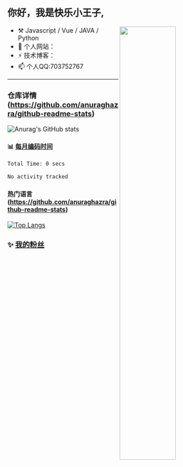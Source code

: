 <!--
**alex-oos/alex-oos** is a ✨ _special_ ✨ repository because its `README.md` (this file) appears on your GitHub profile.

Here are some ideas to get you started:

- 🔭 I’m currently working on ...
- 🌱 I’m currently learning ...
- 👯 I’m looking to collaborate on ...
- 🤔 I’m looking for help with ...
- 💬 Ask me about ...
- 📫 How to reach me: ...
- 😄 Pronouns: ...
- ⚡ Fun fact: ...
-->

## 你好，我是快乐小王子,

<picture>
    <source media="(prefers-color-scheme: tokyonight)" srcset="https://github-readme-stats.vercel.app/api?username=alex-oos&count_private=true&show_icons=true&theme=tokyonight">
    <img align="right" width="50%" src="https://github-readme-stats.vercel.app/api?username=alex-oos&show_icons=true">
</picture>

-   :hammer_and_pick: Javascript / Vue  / JAVA / Python
-   🌱 个人网站：
-   ⚡ 技术博客：
-   📫 个人QQ:703752767

---

### 仓库详情(https://github.com/anuraghazra/github-readme-stats)
![Anurag's GitHub stats](https://github-readme-stats.vercel.app/api?username=alex-oos&count_private=true&show_icons=true&theme=tokyonight) 

#### :bar_chart: [每月编码时间](https://github.com/muety/wakapi)
<!--START_SECTION:waka-->

```txt
Total Time: 0 secs

No activity tracked
```

<!--END_SECTION:waka-->

####  热门语言(https://github.com/anuraghazra/github-readme-stats)
[![Top Langs](https://github-readme-stats.vercel.app/api/top-langs/?username=alex-oos)](https://github.com/anuraghazra/github-readme-stats)

### :sparkles: [我的粉丝](https://github.com/alex-oos?tab=followers)
<!--START_SECTION:top-followers-->
<table>
  </tr>
</table>
<!--END_SECTION:top-followers-->

